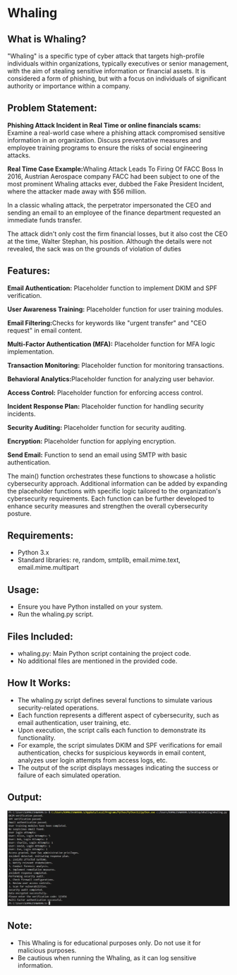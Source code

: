 
# Whaling

## What is Whaling?

"Whaling" is a specific type of cyber attack that targets high-profile individuals within organizations, typically executives or senior management, with the aim of stealing sensitive information or financial assets. It is considered a form of phishing, but with a focus on individuals of significant authority or importance within a company.

## Problem Statement:
<p><b>Phishing Attack Incident in Real Time or online financials scams: </b><br>
Examine a real-world case where a phishing attack compromised sensitive information in an organization. Discuss preventative measures and employee training programs to ensure the risks of social engineering attacks. </p>

<b>Real Time Case Example:</b>Whaling Attack Leads To Firing Of FACC Boss
In 2016, Austrian Aerospace company FACC had been subject to one of the most prominent Whaling attacks ever, dubbed the Fake President Incident, where the attacker made away with $56 million.

In a classic whaling attack, the perpetrator impersonated the CEO and sending an email to an employee of the finance department requested an immediate funds transfer.

The attack didn't only cost the firm financial losses, but it also cost the CEO at the time, Walter Stephan, his position. Although the details were not revealed, the sack was on the grounds of violation of duties

## Features:
<b>Email Authentication:</b> Placeholder function to implement DKIM and SPF verification.

<b>User Awareness Training:</b> Placeholder function for user training modules.

<b>Email Filtering:</b>Checks for keywords like "urgent transfer" and "CEO request" in email content.

<b>Multi-Factor Authentication (MFA):</b> Placeholder function for MFA logic implementation.

<b>Transaction Monitoring:</b> Placeholder function for monitoring transactions.

<b>Behavioral Analytics:</b>Placeholder function for analyzing user behavior.

<b>Access Control:</b> Placeholder function for enforcing access control.

<b>Incident Response Plan:</b> Placeholder function for handling security incidents.

<b>Security Auditing:</b> Placeholder function for security auditing.

<b>Encryption:</b> Placeholder function for applying encryption.

<b>Send Email:</b> Function to send an email using SMTP with basic authentication.

The main() function orchestrates these functions to showcase a holistic cybersecurity approach. Additional information can be added by expanding the placeholder functions with specific logic tailored to the organization's cybersecurity requirements. Each function can be further developed to enhance security measures and strengthen the overall cybersecurity posture.

## Requirements:
- Python 3.x
- Standard libraries: re, random, smtplib, email.mime.text, email.mime.multipart

## Usage:
- Ensure you have Python installed on your system.
- Run the whaling.py script.

## Files Included:

- whaling.py: Main Python script containing the project code.
- No additional files are mentioned in the provided code.

## How It Works:
- The whaling.py script defines several functions to simulate various security-related operations.
- Each function represents a different aspect of cybersecurity, such as email authentication, user training, etc.
- Upon execution, the script calls each function to demonstrate its functionality.
- For example, the script simulates DKIM and SPF verifications for email authentication, checks for suspicious keywords in email content, analyzes user login attempts from access logs, etc.
- The output of the script displays messages indicating the success or failure of each simulated operation.

## Output:
<img src="https://github.com/Kamaleshwaran11/Project-NM/blob/main/Whaling/output.png">

## Note:
- This Whaling is for educational purposes only. Do not use it for malicious purposes.
- Be cautious when running the Whaling, as it can log sensitive information.
